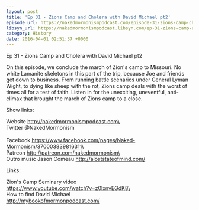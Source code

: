 ```yaml
---
layout: post
title: 'Ep 31 - Zions Camp and Cholera with David Michael pt2'
episode_url: https://nakedmormonismpodcast.com/episode-31-zions-camp-cholera-david-michael-pt2/
libsyn_url: https://nakedmormonismpodcast.libsyn.com/ep-31-zions-camp-and-cholera-with-david-michael-pt2
category: History
date: 2016-04-01 02:51:37 +0000
---
```


Ep 31 - Zions Camp and Cholera with David Michael pt2

On this episode, we conclude the march of Zion\'s camp to Missouri. No
white Lamanite skeletons in this part of the trip, because Joe and
friends get down to business. From running battle scenarios under
General Lyman Wight, to dying like sheep with the rot, Zions camp deals
with the worst of times all for a test of faith. Listen in for the
unexciting, uneventful, anti-climax that brought the march of Zions camp
to a close.

Show links:

Website http://nakedmormonismpodcast.com\
\
Twitter \@NakedMormonism\
\
Facebook https://www.facebook.com/pages/Naked-Mormonism/370003839816311\
\
Patreon http://patreon.com/nakedmormonism\
\
Outro music Jason Comeau http://aloststateofmind.com/

Links:

Zion\'s Camp Seminary video\
https://www.youtube.com/watch?v=z0lxnvEGdK8\
\
How to find David Michael\
http://mybookofmormonpodcast.com/
